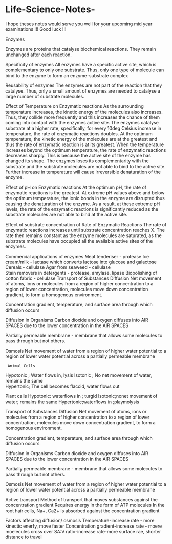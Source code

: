 # Life-Science-Notes-
I hope theses notes would serve you well for your upcoming mid year examinations !!! Good luck !!!


Enzymes 

Enzymes are proteins that catalyse biochemical reactions. They remain unchanged after each reaction.

Specificity of enzymes
All enzymes have a specific active site, which is complementary to only one substrate. Thus, only one type of molecule can bind to the enzyme to form an enzyme-substrate complex

Reusability of enzymes 
The enzymes are not part of the reaction that they catalyse. Thus, only a small amount of enzymes are needed to catalyse a large number of substrate molecules.

Effect of Temperature on Enzymatic reactions 
As the surrounding temperature increases, the kinetic energy of the molecules also increases. Thus, they collide more frequently and this increases the chance of them coming into contact with the enzymes active site. The enzymes catalyse substrate at a higher rate, specifically, for every 10deg Celsius increase in temperature, the rate of enzymatic reactions doubles. At the optimum temperature, the kinetic energy of the molecules are at the greatest and thus the rate of enzymatic reaction is at its greatest. When the temperature increases beyond the optimum temperature, the rate of enzymatic reactions decreases sharply. This is because the active site of the enzyme has changed its shape. The enzymes loses its complementarity with the substrate and the substrate molecules are not able to bind to the active site. Further increase in temperature will cause irreversible denaturation of the enzyme. 

Effect of pH on Enzymatic reactions 
At the optimum pH, the rate of enzymatic reactions is the greatest. At extreme pH values above and below the optimum temperature, the ionic bonds in the enzyme are disrupted thus causing the denaturation of the enzyme. As a result, at these extreme pH levels, the rate of the enzymatic reactions is significantly reduced as the substrate molecules are not able to bind at the active site. 

Effect of substrate concentration of Rate of Enzymatic Reactions
The rate of enzymatic reactions increases until substrate concentration reaches X. The rate then remains constant as the enzyme molecules are saturated, as the substrate molecules have occupied all the available active sites of the enzymes. 

Commercial applications of enzymes 
Meat tenderiser - protease 
Ice cream/milk - lactase which converts lactose into glucose and galactose 
Cereals - cellulase
Agar from seaweed - cellulase  
Stain removers in detergents - protease, amylase, lipase 
Biopolishing of cotton fabric - cellulase 
Transport of Substances
Diffusion 
Net movement of atoms, ions or molecules from a region of higher concentration to a region of lower concentration, molecules move down concentration gradient, to form a homogenous environment.

Concentration gradient, temperature, and surface area through which diffusion occurs

Diffusion in Organisms 
Carbon dioxide and oxygen diffuses into AIR SPACES due to the lower concentration in the AIR SPACES

Partially permeable membrane - membrane that allows some molecules to pass through but not others.


Osmosis
Net movement of water from a region of higher water potential to a region of lower water potential across a partially permeable membrane 

	 Animal Cells 	
Hypotonic ; Water flows in, lysis 
Isotonic ;	No net movement of water, remains the same 	
Hypertonic; 	The cell becomes flaccid, water flows out 	

Plant calls 
Hypotonic: waterflows in ; turgid 
Isotonic;nonet movement of water; remains the same
Hypertonic;waterflows in ;playmolysis




Transport of Substances
Diffusion 
Net movement of atoms, ions or molecules from a region of higher concentration to a region of lower concentration, molecules move down concentration gradient, to form a homogenous environment.

Concentration gradient, temperature, and surface area through which diffusion occurs

Diffusion in Organisms 
Carbon dioxide and oxygen diffuses into AIR SPACES due to the lower concentration in the AIR SPACES

Partially permeable membrane - membrane that allows some molecules to pass through but not others.


Osmosis
Net movement of water from a region of higher water potential to a region of lower water potential across a partially permeable membrane 


Active transport 
Method of transport that moves substances against the concentration gradient 
Requires  energy in the form of ATP molecules 
In the root hair cells, Na+, Ca2+ is absorbed against the concentration gradient 

Factors affecting diffusion/ osmosis
Temperature-increase rate - more kinectic enerfy, move faster
Concentration gradient-increase rate  - moere moelecules cross over 
SA:V ratio-increase rate-more surface rae, shorter distance to travel 
